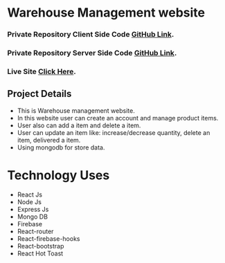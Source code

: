 # Warehouse Management website

### Private Repository Client Side Code [GitHub Link](https://github.com/ProgrammingHeroWC4/warehouse-management-client-side-ParvesPR).

### Private Repository Server Side Code [GitHub Link](https://github.com/ProgrammingHeroWC4/warehouse-management-server-side-ParvesPR).

### Live Site [Click Here](https://warehouse-ae59e.web.app/).

## Project Details
* This is Warehouse management website.
* In this website user can create an account and manage product items.
* User also can add a item and delete a item.
* User can update an item like: increase/decrease quantity, delete an item, delivered a item.
* Using mongodb for store data.

# Technology Uses
* React Js
* Node Js
* Express Js
* Mongo DB
* Firebase
* React-router
* React-firebase-hooks
* React-bootstrap
* React Hot Toast
